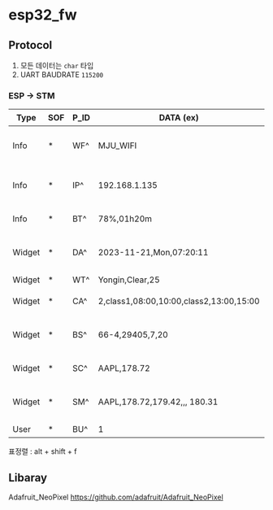 # esp32_fw

## Protocol

1. 모든 데이터는 `char` 타입
2. UART BAUDRATE `115200`

### ESP -> STM

| Type   | SOF | P_ID | DATA (ex)                               | EOF  | 설명                                           | 주기        |
| ------ | --- | ---- | --------------------------------------- | ---- | ---------------------------------------------- | ----------- |
| Info   | *   | WF^  | MJU_WIFI                                | "\r\n" | 연결된 WiFi ID                                 | 부팅 후 1회 |
| Info   | *   | IP^  | 192.168.1.135                           | "\r\n" | 설정을 위한 ESP32 IP                           | 부팅 후 1회 |
| Info   | *   | BT^  | 78%,01h20m                              | "\r\n" | 잔량 퍼센트, 남은 시간                         | 1분         |
| Widget | *   | DA^  | 2023-11-21,Mon,07:20:11                 | "\r\n" | yyyy-mm-dd,day,hh:mm:ss                        | 부팅 후 1회 |
| Widget | *   | WT^  | Yongin,Clear,25                     | "\r\n" | 도시, 날씨, 기온                               | 1분         |
| Widget | *   | CA^  | 2,class1,08:00,10:00,class2,13:00,15:00 | "\r\n" | 일정 개수, 일정, 시각                          | 1일         |
| Widget | *   | BS^  | 66-4,29405,7,20                   | "\r\n" | 노선 번호, 정류소 번호, 도착 시간1, 도착 시간2 | 30초        |
| Widget | *   | SC^  | AAPL,178.72                             | "\r\n" | 종목 명, 실시간 주식 가격                      | 1일         |
| Widget | *   | SM^  | AAPL,178.72,179.42,,, 180.31            | "\r\n" | 종목 명, 주식 가격 일별 22개 (최근 한달 종가)  | 1일         |
| User   | *   | BU^  | 1                                       | "\r\n" | 버튼 눌림    | Event       |  |

표정렬 : alt + shift + f

## Libaray

Adafruit_NeoPixel
https://github.com/adafruit/Adafruit_NeoPixel